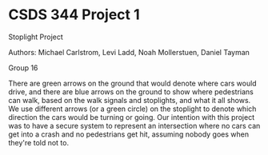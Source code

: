 # CSDS 344 Project 1

Stoplight Project

Authors: Michael Carlstrom, Levi Ladd, Noah Mollerstuen, Daniel Tayman

Group 16

There are green arrows on the ground that would denote where cars would drive, and there are blue arrows on the ground to show where pedestrians can walk, based on the walk signals and stoplights, and what it all shows.
We use different arrows (or a green circle) on the stoplight to denote which direction the cars would be turning or going.
Our intention with this project was to have a secure system to represent an intersection where no cars can get into a crash and no pedestrians get hit, assuming nobody goes when they're told not to.
